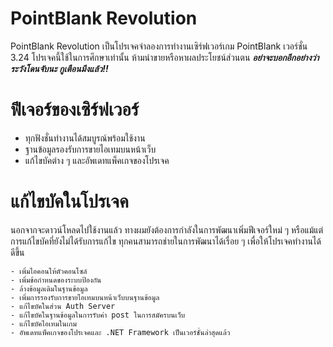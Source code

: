 # PointBlank Revolution
PointBlank Revolution เป็นโปรเจคจำลองการทำงานเซิร์ฟเวอร์เกม PointBlank เวอร์ชั่น 3.24 โปรเจคนี้ใช้ในการศึกษาเท่านั้น
ห้ามนำขายหรือหาผลประโยชน์ส่วนตน ***อย่าจะบอกอีกอย่างว่าระวังโดนจับนะ กูเตือนมึงแล้ว!!***


# ฟีเจอร์ของเซิร์ฟเวอร์
- ทุกฟังชั่นทำงานได้สมบูรณ์พร้อมใช้งาน
- ฐานข้อมูลรองรับการขายไอเทมบนหน้าเว็บ
- แก้ไขบัคต่าง ๆ และอัพเดทแพ็คเกจของโปรเจค


# แก้ไขบัคในโปรเจค
นอกจากจะดาวน์โหลดไปใช้งานแล้ว ทางผมยังต้องการกำลังในการพัฒนาเพิ่มฟีเจอร์ใหม่ ๆ หรือแม้แต่การแก้ไขบัคที่ยังไม่ได้รับการแก้ไข
ทุกคนสามารถช่ายในการพัฒนาได้เรื่อย ๆ เพื่อให้โปรเจคทำงานได้ดีขึ้น


```
- เพิ่มไอคอนให้ตัวคอนโซล์
- เพิ่มข้อกำหนดของระบบป้องกัน
- ล้างข้อมูลเดิมในฐานข้อมูล
- เพิ่มการรองรับการขายไอเทมบนหน้าเว็บบนฐานข้อมูล
- แก้ไขบัคในส่วน Auth Server
- แก้ไขบัคในฐานข้อมูลในการรับค่า post ในการสมัครบนเว็บ
- แก้ไขบัคไอเทมในเกม
- อัพเดทแพ็คเกจของโปรเจคและ .NET Framework เป็นเวอร์ชั่นล่าสุดแล้ว

```
